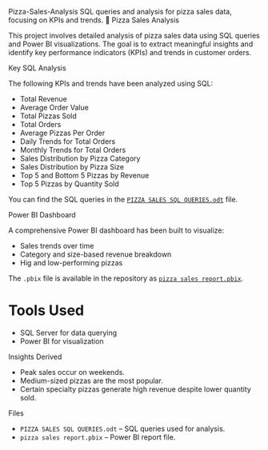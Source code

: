  Pizza-Sales-Analysis
SQL queries and analysis for pizza sales data, focusing on KPIs and trends.
🍕 Pizza Sales Analysis

This project involves detailed analysis of pizza sales data using SQL queries and Power BI visualizations. The goal is to extract meaningful insights and identify key performance indicators (KPIs) and trends in customer orders.

 Key SQL Analysis

The following KPIs and trends have been analyzed using SQL:

- Total Revenue
- Average Order Value
- Total Pizzas Sold
- Total Orders
- Average Pizzas Per Order
- Daily Trends for Total Orders
- Monthly Trends for Total Orders
- Sales Distribution by Pizza Category
- Sales Distribution by Pizza Size
- Top 5 and Bottom 5 Pizzas by Revenue
- Top 5 Pizzas by Quantity Sold

You can find the SQL queries in the [`PIZZA SALES SQL QUERIES.odt`](PIZZA%20SALES%20SQL%20QUERIES.odt) file.

 Power BI Dashboard

A comprehensive Power BI dashboard has been built to visualize:

- Sales trends over time
- Category and size-based revenue breakdown
- Hig and low-performing pizzas

The `.pbix` file is available in the repository as [`pizza sales report.pbix`](pizza%20sales%20report.pbix).

# Tools Used

- SQL Server for data querying
- Power BI for visualization

 Insights Derived

- Peak sales occur on weekends.
- Medium-sized pizzas are the most popular.
- Certain specialty pizzas generate high revenue despite lower quantity sold.

Files

- `PIZZA SALES SQL QUERIES.odt` – SQL queries used for analysis.
- `pizza sales report.pbix` – Power BI report file.
